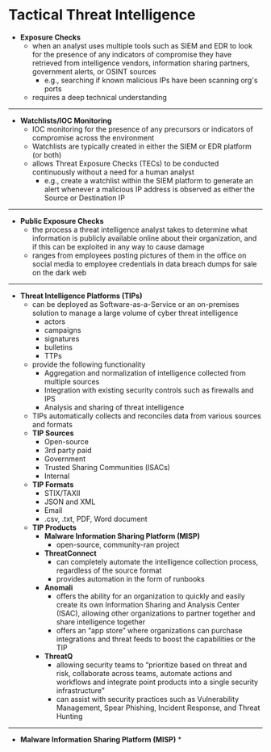 # Tactical Threat Intelligence

* **Exposure Checks**
  * when an analyst uses multiple tools such as SIEM and EDR to look for the presence of any indicators of compromise they have retrieved from intelligence vendors, information sharing partners, government alerts, or OSINT sources
    * e.g., searching if known malicious IPs have been scanning org's ports
  * requires a deep technical understanding

---

* **Watchlists/IOC Monitoring**
  * IOC monitoring for the presence of any precursors or indicators of compromise across the environment
  * Watchlists are typically created in either the SIEM or EDR platform (or both)
  * allows Threat Exposure Checks (TECs) to be conducted continuously without a need for a human analyst
    * e.g., create a watchlist within the SIEM platform to generate an alert whenever a malicious IP address is observed as either the Source or Destination IP

---

* **Public Exposure Checks**
  * the process a threat intelligence analyst takes to determine what information is publicly available online about their organization, and if this can be exploited in any way to cause damage
  * ranges from employees posting pictures of them in the office on social media to employee credentials in data breach dumps for sale on the dark web

---

* **Threat Intelligence Platforms (TIPs)**
  * can be deployed as Software-as-a-Service or an on-premises solution to manage a large volume of cyber threat intelligence
    * actors
    * campaigns
    * signatures
    * bulletins
    * TTPs
  * provide the following functionality
    * Aggregation and normalization of intelligence collected from multiple sources
    * Integration with existing security controls such as firewalls and IPS
    * Analysis and sharing of threat intelligence
  * TIPs automatically collects and reconciles data from various sources and formats
  * **TIP Sources**
    * Open-source
    * 3rd party paid
    * Government
    * Trusted Sharing Communities (ISACs)
    * Internal
  * **TIP Formats**
    * STIX/TAXII
    * JSON and XML
    * Email
    * .csv, .txt, PDF, Word document
  * **TIP Products**
    * **Malware Information Sharing Platform (MISP)**
      * open-source, community-ran project
    * **ThreatConnect**
      * can completely automate the intelligence collection process, regardless of the source format
      * provides automation in the form of runbooks
    * **Anomali**
      * offers the ability for an organization to quickly and easily create its own Information Sharing and Analysis Center (ISAC), allowing other organizations to partner together and share intelligence together
      * offers an “app store” where organizations can purchase integrations and threat feeds to boost the capabilities or the TIP
    * **ThreatQ**
      * allowing security teams to “prioritize based on threat and risk, collaborate across teams, automate actions and workflows and integrate point products into a single security infrastructure”
      * can assist with security practices such as Vulnerability Management, Spear Phishing, Incident Response, and Threat Hunting

---

* **Malware Information Sharing Platform (MISP)**
  * 